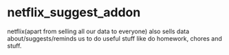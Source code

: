 # netflix_suggest_addon
netflix(apart from selling all our data to everyone) also sells data about/suggests/reminds us to do useful stuff like do homework, chores and stuff.
